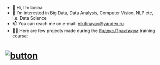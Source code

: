 - 👋 Hi, I’m Ianina
- 👀 I’m interested in Big Data, Data Analysis, Computer Vision, NLP etc, i.e. Data Science
- 📫 You can reach me on e-mail: nikitinayav@yandex.ru
- 👩‍💻 Here are few projects made during the [Яндекс.Практикум](https://practicum.yandex.ru/data-scientist/) training course:

# [![button](https://www.centre-development.com/wp-content/uploads/2019/04/go-sign-2816455_960_720-110.jpg)](https://github.com/Yanina-N/Projects-Yandex_course)
